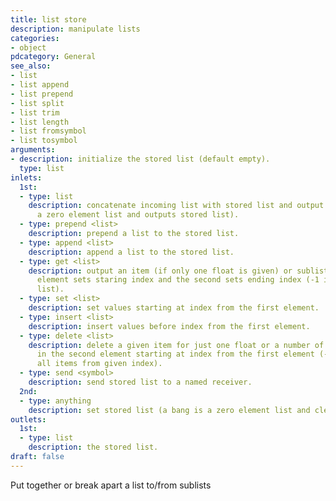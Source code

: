 ```yaml
---
title: list store
description: manipulate lists
categories:
- object
pdcategory: General
see_also:
- list
- list append
- list prepend
- list split
- list trim
- list length
- list fromsymbol
- list tosymbol
arguments:
- description: initialize the stored list (default empty).
  type: list
inlets:
  1st:
  - type: list
    description: concatenate incoming list with stored list and output (a bang is
      a zero element list and outputs stored list).
  - type: prepend <list>
    description: prepend a list to the stored list.
  - type: append <list>
    description: append a list to the stored list.
  - type: get <list>
    description: output an item (if only one float is given) or sublist, where first
      element sets staring index and the second sets ending index (-1 is end of the
      list).
  - type: set <list>
    description: set values starting at index from the first element.
  - type: insert <list>
    description: insert values before index from the first element.
  - type: delete <list>
    description: delete a given item for just one float or a number of items specified
      in the second element starting at index from the first element (-1 means delete
      all items from given index).
  - type: send <symbol>
    description: send stored list to a named receiver.
  2nd:
  - type: anything
    description: set stored list (a bang is a zero element list and clears it).
outlets:
  1st:
  - type: list
    description: the stored list.
draft: false
---
```

Put together or break apart a list to/from sublists
